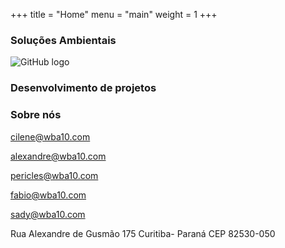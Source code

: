 +++
title = "Home"
menu = "main"
weight = 1
+++

### Soluções Ambientais

![GitHub logo](/images/florestatropicalalter.jpg)

### Desenvolvimento de projetos

### Sobre nós

cilene@wba10.com

alexandre@wba10.com

pericles@wba10.com

fabio@wba10.com

sady@wba10.com

Rua Alexandre de Gusmão 175 Curitiba- Paraná
CEP 82530-050
